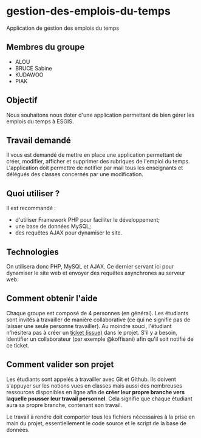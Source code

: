 # gestion-des-emplois-du-temps
Application de gestion des emplois du temps

## Membres du groupe
- ALOU
- BRUCE Sabine
- KUDAWOO
- PIAK

## Objectif
Nous souhaitons nous doter d'une application permettant de bien gérer les emplois du temps à ESGIS.

## Travail demandé
Il vous est demandé de mettre en place une application permettant de créer, modifier, afficher et supprimer des rubriques de l'emploi du temps. L'application doit permettre de notifier par mail tous les enseignants et délégués des classes concernés par une modification.

## Quoi utiliser ?
Il est recommandé :
- d'utiliser Framework PHP pour faciliter le développement;
- une base de données MySQL;
- des requêtes AJAX pour dynamiser le site.

## Technologies
On utilisera donc PHP, MySQL et AJAX. Ce dernier servant ici pour dynamiser le site web et envoyer des requêtes asynchrones au serveur web.

## Comment obtenir l'aide
Chaque groupe est composé de 4 personnes (en général). Les étudiants sont invités à travailler de manière collaborative (ce qui ne signifie pas de laisser une seule personne travailler). Au moindre souci, l'étudiant n'hésitera pas à créer un [ticket (issue)](/issues) dans le projet. S'il y  a besoin, identifier un collaborateur (par exemple @koffisani) afin qu'il soit notifié de ce ticket.

## Comment valider son projet
Les étudiants sont appelés à travailler avec Git et Github. Ils doivent s'appuyer sur les notions vues en classes mais aussi des nombreuses ressources disponibles en ligne afin de **créer leur propre branche vers laquelle pousser leur travail personnel**. Cela signifie que chaque étudiant aura sa propre branche, contenant son travail.

Le travail à rendre doit comporter tous les fichiers nécessaires à la prise en main du projet, essentiellement le code source et le script de la base de données.
